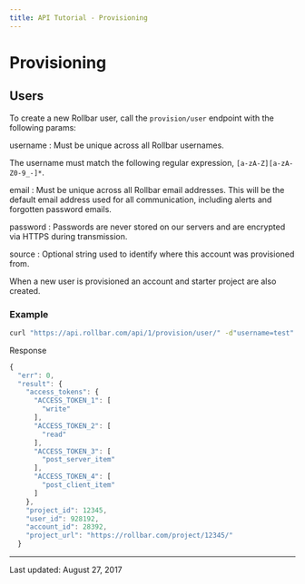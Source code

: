 ```yaml
---
title: API Tutorial - Provisioning
---
```


# Provisioning

## Users

To create a new Rollbar user, call the ```provision/user``` endpoint with the following params:

username
:  Must be unique across all Rollbar usernames.

   The username must match the following regular expression, ```[a-zA-Z][a-zA-Z0-9_-]*```.

email
:  Must be unique across all Rollbar email addresses. This will be the default email address used
   for all communication, including alerts and forgotten password emails.

password
:  Passwords are never stored on our servers and are encrypted via HTTPS during transmission.

source
: Optional string used to identify where this account was provisioned from.


When a new user is provisioned an account and starter project are also created.

### Example

```bash
curl "https://api.rollbar.com/api/1/provision/user/" -d"username=test" -d"email=test@rollbar.com" -d"password=PA$$w0RD"
```

Response

```javascript
{
  "err": 0,
  "result": {
    "access_tokens": {
      "ACCESS_TOKEN_1": [
        "write"
      ],
      "ACCESS_TOKEN_2": [
        "read"
      ],
      "ACCESS_TOKEN_3": [
        "post_server_item"
      ],
      "ACCESS_TOKEN_4": [
        "post_client_item"
      ]
    },
    "project_id": 12345,
    "user_id": 928192,
    "account_id": 28392,
    "project_url": "https://rollbar.com/project/12345/"
  }
```

-----
Last updated: August 27, 2017
